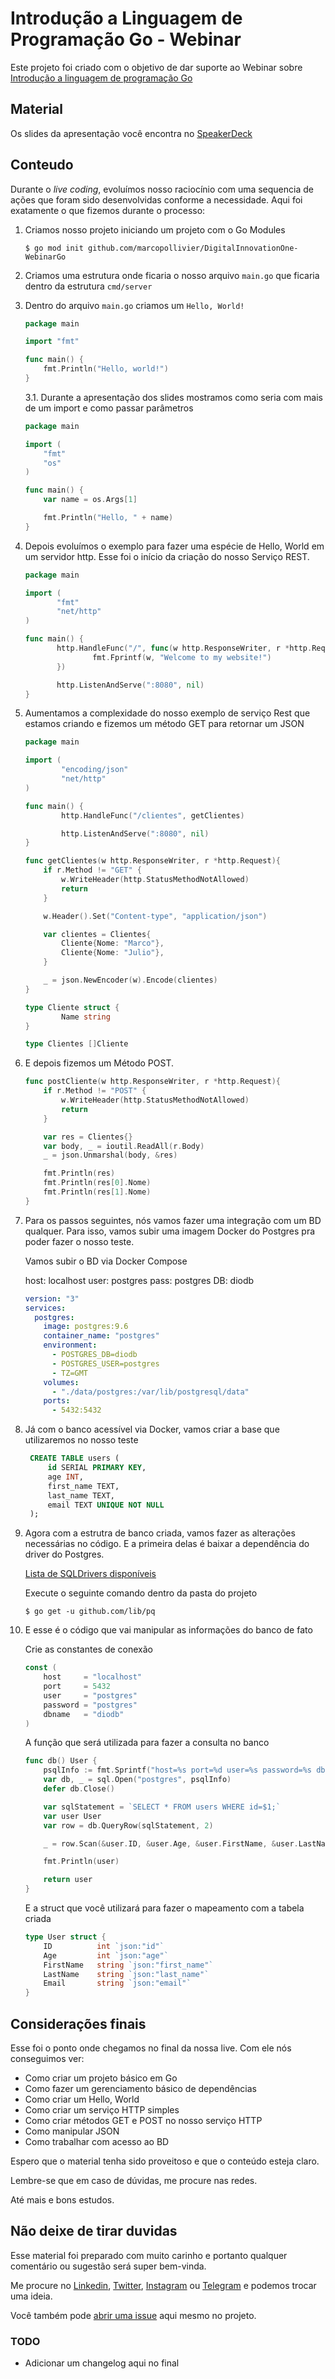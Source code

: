 # Introdução a Linguagem de Programação Go - Webinar

Este projeto foi criado com o objetivo de dar suporte ao Webinar sobre
[Introdução a linguagem de programação Go](https://web.digitalinnovation.one/project/0a98bfbf-cf22-4923-8425-38bfa686bc71)

## Material 

Os slides da apresentação você encontra no [SpeakerDeck](https://speakerdeck.com/marcopollivier/introducao-a-linguagem-de-programacao-go) 

## Conteudo

Durante o _live coding_, evoluímos nosso raciocínio com uma sequencia de ações que foram sido desenvolvidas conforme a necessidade. 
Aqui foi exatamente o que fizemos durante o processo:

1. Criamos nosso projeto iniciando um projeto com o Go Modules 

    ```shell script
    $ go mod init github.com/marcopollivier/DigitalInnovationOne-WebinarGo
    ```

2. Criamos uma estrutura onde ficaria o nosso arquivo `main.go` que ficaria dentro da estrutura `cmd/server`

3. Dentro do arquivo `main.go` criamos um `Hello, World!` 
    ```go
    package main
    
    import "fmt"
    
    func main() {
        fmt.Println("Hello, world!")
    }
    ```

    3.1. Durante a apresentação dos slides mostramos como seria com mais de um import e como passar parâmetros 

    ```go
    package main
    
    import (
        "fmt"
        "os"
    )
    
    func main() {
        var name = os.Args[1]
    
        fmt.Println("Hello, " + name)
    }
    ```
   
4. Depois evoluímos o exemplo para fazer uma espécie de Hello, World em um servidor http. 
Esse foi o início da criação do nosso Serviço REST.

    ```go
    package main
    
    import (
           "fmt"
           "net/http"
    )
    
    func main() {
           http.HandleFunc("/", func(w http.ResponseWriter, r *http.Request) {
                   fmt.Fprintf(w, "Welcome to my website!")
           })
    
           http.ListenAndServe(":8080", nil)
    }
    ```
   
5. Aumentamos a complexidade do nosso exemplo de serviço Rest que estamos criando e 
fizemos um método GET para retornar um JSON

    ```go
    package main
    
    import (
            "encoding/json"
            "net/http"
    )

    func main() {
            http.HandleFunc("/clientes", getClientes)

            http.ListenAndServe(":8080", nil)
    }

    func getClientes(w http.ResponseWriter, r *http.Request){
        if r.Method != "GET" {
            w.WriteHeader(http.StatusMethodNotAllowed)
            return
        }
    
        w.Header().Set("Content-type", "application/json")
    
        var clientes = Clientes{
            Cliente{Nome: "Marco"},
            Cliente{Nome: "Julio"},
        }
    
        _ = json.NewEncoder(w).Encode(clientes)
    }

    type Cliente struct {
            Name string
    }

    type Clientes []Cliente
    ```
   
6. E depois fizemos um Método POST. 

    ```go
    func postCliente(w http.ResponseWriter, r *http.Request){
    	if r.Method != "POST" {
    		w.WriteHeader(http.StatusMethodNotAllowed)
    		return
    	}
    
    	var res = Clientes{}
    	var body, _ = ioutil.ReadAll(r.Body)
    	_ = json.Unmarshal(body, &res)
    
    	fmt.Println(res)
    	fmt.Println(res[0].Nome)
    	fmt.Println(res[1].Nome)
    }
    ```
   
7. Para os passos seguintes, nós vamos fazer uma integração com um BD qualquer. 
Para isso, vamos subir uma imagem Docker do Postgres pra poder fazer o nosso teste. 

    Vamos subir o BD via Docker Compose
    
    host: localhost
    user: postgres
    pass: postgres
    DB: diodb
    
    ```yaml
    version: "3"
    services:
      postgres:
        image: postgres:9.6
        container_name: "postgres"
        environment:
          - POSTGRES_DB=diodb
          - POSTGRES_USER=postgres
          - TZ=GMT
        volumes:
          - "./data/postgres:/var/lib/postgresql/data"
        ports:
          - 5432:5432
    ```
   
8. Já com o banco acessível via Docker, vamos criar a base que utilizaremos no nosso teste
   
   ```sql
    CREATE TABLE users (
        id SERIAL PRIMARY KEY,
        age INT,
        first_name TEXT,
        last_name TEXT,
        email TEXT UNIQUE NOT NULL
    );
    ```

9. Agora com a estrutra de banco criada, vamos fazer as alterações necessárias no código. E a primeira delas é baixar a
dependência do driver do Postgres. 

    [Lista de SQLDrivers disponíveis](https://github.com/golang/go/wiki/SQLDrivers) 

    Execute o seguinte comando dentro da pasta do projeto 
    
    ```shell script
    $ go get -u github.com/lib/pq
    ```

10. E esse é o código que vai manipular as informações do banco de fato

    Crie as constantes de conexão 
    
    ```go
    const (
        host     = "localhost"
        port     = 5432
        user     = "postgres"
        password = "postgres"
        dbname   = "diodb"
    )
    ```
    
    A função que será utilizada para fazer a consulta no banco 
    
    ```go
    func db() User {
        psqlInfo := fmt.Sprintf("host=%s port=%d user=%s password=%s dbname=%s sslmode=disable", host, port, user, password, dbname)
        var db, _ = sql.Open("postgres", psqlInfo)
        defer db.Close()
    
        var sqlStatement = `SELECT * FROM users WHERE id=$1;`
        var user User
        var row = db.QueryRow(sqlStatement, 2)
    
        _ = row.Scan(&user.ID, &user.Age, &user.FirstName, &user.LastName, &user.Email)
    
        fmt.Println(user)
    
        return user
    }
    ```
    
    E a struct que você utilizará para fazer o mapeamento com a tabela criada 
    
    ```go
    type User struct {
        ID          int `json:"id"`
        Age         int `json:"age"`
        FirstName   string `json:"first_name"`
        LastName    string `json:"last_name"`
        Email       string `json:"email"`
    }
    ```
    
## Considerações finais

Esse foi o ponto onde chegamos no final da nossa live. Com ele nós conseguimos ver: 

- Como criar um projeto básico em Go 
- Como fazer um gerenciamento básico de dependências 
- Como criar um Hello, World
- Como criar um serviço HTTP simples 
- Como criar métodos GET e POST no nosso serviço HTTP
- Como manipular JSON 
- Como trabalhar com acesso ao BD 

Espero que o material tenha sido proveitoso e que o conteúdo esteja claro. 

Lembre-se que em caso de dúvidas, me procure nas redes. 

Até mais e bons estudos. 


## Não deixe de tirar duvidas

Esse material foi preparado com muito carinho e portanto qualquer comentário ou sugestão será super bem-vinda.

Me procure no 
[Linkedin](https://www.linkedin.com/in/marcopollivier/), 
[Twitter](https://twitter.com/marcopollivier),
[Instagram](https://www.instagram.com/marcopollivier/) ou 
[Telegram](http://t.me/marcopollivier) e podemos trocar uma ideia. 

Você também pode [abrir uma issue](https://github.com/marcopollivier/DigitalInnovationOne-WebinarGo/issues) 
aqui mesmo no projeto.

### TODO
- Adicionar um changelog aqui no final
